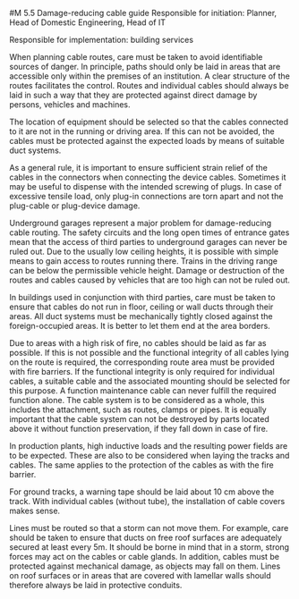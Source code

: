 #M 5.5 Damage-reducing cable guide
Responsible for initiation: Planner, Head of Domestic Engineering, Head of IT

Responsible for implementation: building services

When planning cable routes, care must be taken to avoid identifiable sources of danger. In principle, paths should only be laid in areas that are accessible only within the premises of an institution. A clear structure of the routes facilitates the control. Routes and individual cables should always be laid in such a way that they are protected against direct damage by persons, vehicles and machines.

The location of equipment should be selected so that the cables connected to it are not in the running or driving area. If this can not be avoided, the cables must be protected against the expected loads by means of suitable duct systems.

As a general rule, it is important to ensure sufficient strain relief of the cables in the connectors when connecting the device cables. Sometimes it may be useful to dispense with the intended screwing of plugs. In case of excessive tensile load, only plug-in connections are torn apart and not the plug-cable or plug-device damage.

Underground garages represent a major problem for damage-reducing cable routing. The safety circuits and the long open times of entrance gates mean that the access of third parties to underground garages can never be ruled out. Due to the usually low ceiling heights, it is possible with simple means to gain access to routes running there. Trains in the driving range can be below the permissible vehicle height. Damage or destruction of the routes and cables caused by vehicles that are too high can not be ruled out.

In buildings used in conjunction with third parties, care must be taken to ensure that cables do not run in floor, ceiling or wall ducts through their areas. All duct systems must be mechanically tightly closed against the foreign-occupied areas. It is better to let them end at the area borders.

Due to areas with a high risk of fire, no cables should be laid as far as possible. If this is not possible and the functional integrity of all cables lying on the route is required, the corresponding route area must be provided with fire barriers. If the functional integrity is only required for individual cables, a suitable cable and the associated mounting should be selected for this purpose. A function maintenance cable can never fulfill the required function alone. The cable system is to be considered as a whole, this includes the attachment, such as routes, clamps or pipes. It is equally important that the cable system can not be destroyed by parts located above it without function preservation, if they fall down in case of fire.

In production plants, high inductive loads and the resulting power fields are to be expected. These are also to be considered when laying the tracks and cables. The same applies to the protection of the cables as with the fire barrier.

For ground tracks, a warning tape should be laid about 10 cm above the track. With individual cables (without tube), the installation of cable covers makes sense.

Lines must be routed so that a storm can not move them. For example, care should be taken to ensure that ducts on free roof surfaces are adequately secured at least every 5m. It should be borne in mind that in a storm, strong forces may act on the cables or cable glands. In addition, cables must be protected against mechanical damage, as objects may fall on them. Lines on roof surfaces or in areas that are covered with lamellar walls should therefore always be laid in protective conduits.




